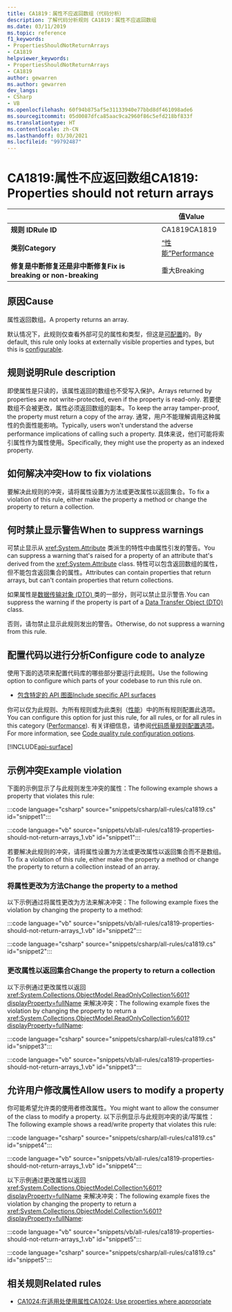 ```yaml
---
title: CA1819：属性不应返回数组（代码分析）
description: 了解代码分析规则 CA1819：属性不应返回数组
ms.date: 03/11/2019
ms.topic: reference
f1_keywords:
- PropertiesShouldNotReturnArrays
- CA1819
helpviewer_keywords:
- PropertiesShouldNotReturnArrays
- CA1819
author: gewarren
ms.author: gewarren
dev_langs:
- CSharp
- VB
ms.openlocfilehash: 60f94b875af5e31133940e77bbd8df461098ade6
ms.sourcegitcommit: 05d0087dfca85aac9ca2960f86c5efd218bf833f
ms.translationtype: HT
ms.contentlocale: zh-CN
ms.lasthandoff: 03/30/2021
ms.locfileid: "99792487"
---
```

# <a name="ca1819-properties-should-not-return-arrays"></a><span data-ttu-id="50368-103">CA1819:属性不应返回数组</span><span class="sxs-lookup"><span data-stu-id="50368-103">CA1819: Properties should not return arrays</span></span>

| | <span data-ttu-id="50368-104">值</span><span class="sxs-lookup"><span data-stu-id="50368-104">Value</span></span> |
|-|-|
| <span data-ttu-id="50368-105">**规则 ID**</span><span class="sxs-lookup"><span data-stu-id="50368-105">**Rule ID**</span></span> |<span data-ttu-id="50368-106">CA1819</span><span class="sxs-lookup"><span data-stu-id="50368-106">CA1819</span></span>|
| <span data-ttu-id="50368-107">**类别**</span><span class="sxs-lookup"><span data-stu-id="50368-107">**Category**</span></span> |[<span data-ttu-id="50368-108">“性能”</span><span class="sxs-lookup"><span data-stu-id="50368-108">Performance</span></span>](performance-warnings.md)|
| <span data-ttu-id="50368-109">**修复是中断修复还是非中断修复**</span><span class="sxs-lookup"><span data-stu-id="50368-109">**Fix is breaking or non-breaking**</span></span> |<span data-ttu-id="50368-110">重大</span><span class="sxs-lookup"><span data-stu-id="50368-110">Breaking</span></span>|

## <a name="cause"></a><span data-ttu-id="50368-111">原因</span><span class="sxs-lookup"><span data-stu-id="50368-111">Cause</span></span>

<span data-ttu-id="50368-112">属性返回数组。</span><span class="sxs-lookup"><span data-stu-id="50368-112">A property returns an array.</span></span>

<span data-ttu-id="50368-113">默认情况下，此规则仅查看外部可见的属性和类型，但这是[可配置](#configure-code-to-analyze)的。</span><span class="sxs-lookup"><span data-stu-id="50368-113">By default, this rule only looks at externally visible properties and types, but this is [configurable](#configure-code-to-analyze).</span></span>

## <a name="rule-description"></a><span data-ttu-id="50368-114">规则说明</span><span class="sxs-lookup"><span data-stu-id="50368-114">Rule description</span></span>

<span data-ttu-id="50368-115">即使属性是只读的，该属性返回的数组也不受写入保护。</span><span class="sxs-lookup"><span data-stu-id="50368-115">Arrays returned by properties are not write-protected, even if the property is read-only.</span></span> <span data-ttu-id="50368-116">若要使数组不会被更改，属性必须返回数组的副本。</span><span class="sxs-lookup"><span data-stu-id="50368-116">To keep the array tamper-proof, the property must return a copy of the array.</span></span> <span data-ttu-id="50368-117">通常，用户不能理解调用这种属性的负面性能影响。</span><span class="sxs-lookup"><span data-stu-id="50368-117">Typically, users won't understand the adverse performance implications of calling such a property.</span></span> <span data-ttu-id="50368-118">具体来说，他们可能将索引属性作为属性使用。</span><span class="sxs-lookup"><span data-stu-id="50368-118">Specifically, they might use the property as an indexed property.</span></span>

## <a name="how-to-fix-violations"></a><span data-ttu-id="50368-119">如何解决冲突</span><span class="sxs-lookup"><span data-stu-id="50368-119">How to fix violations</span></span>

<span data-ttu-id="50368-120">要解决此规则的冲突，请将属性设置为方法或更改属性以返回集合。</span><span class="sxs-lookup"><span data-stu-id="50368-120">To fix a violation of this rule, either make the property a method or change the property to return a collection.</span></span>

## <a name="when-to-suppress-warnings"></a><span data-ttu-id="50368-121">何时禁止显示警告</span><span class="sxs-lookup"><span data-stu-id="50368-121">When to suppress warnings</span></span>

<span data-ttu-id="50368-122">可禁止显示从 <xref:System.Attribute> 类派生的特性中由属性引发的警告。</span><span class="sxs-lookup"><span data-stu-id="50368-122">You can suppress a warning that's raised for a property of an attribute that's derived from the <xref:System.Attribute> class.</span></span> <span data-ttu-id="50368-123">特性可以包含返回数组的属性，但不能包含返回集合的属性。</span><span class="sxs-lookup"><span data-stu-id="50368-123">Attributes can contain properties that return arrays, but can't contain properties that return collections.</span></span>

<span data-ttu-id="50368-124">如果属性是[数据传输对象 (DTO) ](/previous-versions/msp-n-p/ff649585(v=pandp.10))类的一部分，则可以禁止显示警告.</span><span class="sxs-lookup"><span data-stu-id="50368-124">You can suppress the warning if the property is part of a [Data Transfer Object (DTO)](/previous-versions/msp-n-p/ff649585(v=pandp.10)) class.</span></span>

<span data-ttu-id="50368-125">否则，请勿禁止显示此规则发出的警告。</span><span class="sxs-lookup"><span data-stu-id="50368-125">Otherwise, do not suppress a warning from this rule.</span></span>

## <a name="configure-code-to-analyze"></a><span data-ttu-id="50368-126">配置代码以进行分析</span><span class="sxs-lookup"><span data-stu-id="50368-126">Configure code to analyze</span></span>

<span data-ttu-id="50368-127">使用下面的选项来配置代码库的哪些部分要运行此规则。</span><span class="sxs-lookup"><span data-stu-id="50368-127">Use the following option to configure which parts of your codebase to run this rule on.</span></span>

- [<span data-ttu-id="50368-128">包含特定的 API 图面</span><span class="sxs-lookup"><span data-stu-id="50368-128">Include specific API surfaces</span></span>](#include-specific-api-surfaces)

<span data-ttu-id="50368-129">你可以仅为此规则、为所有规则或为此类别（[性能](performance-warnings.md)）中的所有规则配置此选项。</span><span class="sxs-lookup"><span data-stu-id="50368-129">You can configure this option for just this rule, for all rules, or for all rules in this category ([Performance](performance-warnings.md)).</span></span> <span data-ttu-id="50368-130">有关详细信息，请参阅[代码质量规则配置选项](../code-quality-rule-options.md)。</span><span class="sxs-lookup"><span data-stu-id="50368-130">For more information, see [Code quality rule configuration options](../code-quality-rule-options.md).</span></span>

[!INCLUDE[api-surface](~/includes/code-analysis/api-surface.md)]

## <a name="example-violation"></a><span data-ttu-id="50368-131">示例冲突</span><span class="sxs-lookup"><span data-stu-id="50368-131">Example violation</span></span>

<span data-ttu-id="50368-132">下面的示例显示了与此规则发生冲突的属性：</span><span class="sxs-lookup"><span data-stu-id="50368-132">The following example shows a property that violates this rule:</span></span>

:::code language="csharp" source="snippets/csharp/all-rules/ca1819.cs" id="snippet1":::

:::code language="vb" source="snippets/vb/all-rules/ca1819-properties-should-not-return-arrays_1.vb" id="snippet1":::

<span data-ttu-id="50368-133">若要解决此规则的冲突，请将属性设置为方法或更改属性以返回集合而不是数组。</span><span class="sxs-lookup"><span data-stu-id="50368-133">To fix a violation of this rule, either make the property a method or change the property to return a collection instead of an array.</span></span>

### <a name="change-the-property-to-a-method"></a><span data-ttu-id="50368-134">将属性更改为方法</span><span class="sxs-lookup"><span data-stu-id="50368-134">Change the property to a method</span></span>

<span data-ttu-id="50368-135">以下示例通过将属性更改为方法来解决冲突：</span><span class="sxs-lookup"><span data-stu-id="50368-135">The following example fixes the violation by changing the property to a method:</span></span>

:::code language="vb" source="snippets/vb/all-rules/ca1819-properties-should-not-return-arrays_1.vb" id="snippet2":::

:::code language="csharp" source="snippets/csharp/all-rules/ca1819.cs" id="snippet2":::

### <a name="change-the-property-to-return-a-collection"></a><span data-ttu-id="50368-136">更改属性以返回集合</span><span class="sxs-lookup"><span data-stu-id="50368-136">Change the property to return a collection</span></span>

<span data-ttu-id="50368-137">以下示例通过更改属性以返回 <xref:System.Collections.ObjectModel.ReadOnlyCollection%601?displayProperty=fullName> 来解决冲突：</span><span class="sxs-lookup"><span data-stu-id="50368-137">The following example fixes the violation by changing the property to return a <xref:System.Collections.ObjectModel.ReadOnlyCollection%601?displayProperty=fullName>:</span></span>

:::code language="csharp" source="snippets/csharp/all-rules/ca1819.cs" id="snippet3":::

:::code language="vb" source="snippets/vb/all-rules/ca1819-properties-should-not-return-arrays_1.vb" id="snippet3":::

## <a name="allow-users-to-modify-a-property"></a><span data-ttu-id="50368-138">允许用户修改属性</span><span class="sxs-lookup"><span data-stu-id="50368-138">Allow users to modify a property</span></span>

<span data-ttu-id="50368-139">你可能希望允许类的使用者修改属性。</span><span class="sxs-lookup"><span data-stu-id="50368-139">You might want to allow the consumer of the class to modify a property.</span></span> <span data-ttu-id="50368-140">以下示例显示与此规则冲突的读/写属性：</span><span class="sxs-lookup"><span data-stu-id="50368-140">The following example shows a read/write property that violates this rule:</span></span>

:::code language="csharp" source="snippets/csharp/all-rules/ca1819.cs" id="snippet4":::

:::code language="vb" source="snippets/vb/all-rules/ca1819-properties-should-not-return-arrays_1.vb" id="snippet4":::

<span data-ttu-id="50368-141">以下示例通过更改属性以返回 <xref:System.Collections.ObjectModel.Collection%601?displayProperty=fullName> 来解决冲突：</span><span class="sxs-lookup"><span data-stu-id="50368-141">The following example fixes the violation by changing the property to return a <xref:System.Collections.ObjectModel.Collection%601?displayProperty=fullName>:</span></span>

:::code language="vb" source="snippets/vb/all-rules/ca1819-properties-should-not-return-arrays_1.vb" id="snippet5":::

:::code language="csharp" source="snippets/csharp/all-rules/ca1819.cs" id="snippet5":::

## <a name="related-rules"></a><span data-ttu-id="50368-142">相关规则</span><span class="sxs-lookup"><span data-stu-id="50368-142">Related rules</span></span>

- [<span data-ttu-id="50368-143">CA1024:在适用处使用属性</span><span class="sxs-lookup"><span data-stu-id="50368-143">CA1024: Use properties where appropriate</span></span>](ca1024.md)

